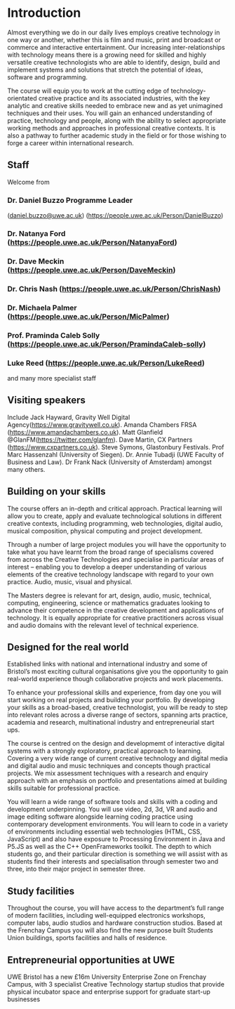 # Introduction

Almost everything we do in our daily lives employs creative technology in one way or another, whether this is film and music, print and broadcast or commerce and interactive entertainment. Our increasing inter-relationships with technology means there is a growing need for skilled and highly versatile creative technologists who are able to identify, design, build and implement systems and solutions that stretch the potential of ideas, software and programming.

The course will equip you to work at the cutting edge of technology-orientated creative practice and its associated industries, with the key analytic and creative skills needed to embrace new and as yet unimagined techniques and their uses. You will gain an enhanced understanding of practice, technology and people, along with the ability to select appropriate working methods and approaches in professional creative contexts. It is also a pathway to further academic study in the field or for those wishing to forge a career within international research.

## Staff

Welcome from 

### Dr. Daniel Buzzo Programme Leader
(daniel.buzzo@uwe.ac.uk) (https://people.uwe.ac.uk/Person/DanielBuzzo)
### Dr. Natanya Ford (https://people.uwe.ac.uk/Person/NatanyaFord)
### Dr. Dave Meckin (https://people.uwe.ac.uk/Person/DaveMeckin)
### Dr. Chris Nash (https://people.uwe.ac.uk/Person/ChrisNash)
### Dr. Michaela Palmer (https://people.uwe.ac.uk/Person/MicPalmer)
### Prof. Praminda Caleb Solly (https://people.uwe.ac.uk/Person/PramindaCaleb-solly)
### Luke Reed (https://people.uwe.ac.uk/Person/LukeReed)
and many more specialist staff

## Visiting speakers
Include Jack Hayward, Gravity Well Digital Agency(https://www.gravitywell.co.uk). Amanda Chambers FRSA (https://www.amandachambers.co.uk). Matt Glanfield @GlanFM(https://twitter.com/glanfm). Dave Martin, CX Partners (https://www.cxpartners.co.uk). Steve Symons, Glastonbury Festivals. Prof Marc Hassenzahl (University of Siegen). Dr. Annie Tubadji (UWE Faculty of Business and Law).  Dr Frank Nack (University of Amsterdam) amongst many others.

## Building on your skills
The course offers an in-depth and critical approach. Practical learning will allow you to create, apply and evaluate technological solutions in different creative contexts, including programming, web technologies, digital audio, musical composition, physical computing and project development.

Through a number of large project modules you will have the opportunity to take what you have learnt from the broad range of specialisms covered from across the Creative Technologies and specialise in particular areas of interest – enabling you to develop a deeper understanding of various elements of the creative technology landscape with regard to your own practice. Audio, music, visual and physical.

The Masters degree is relevant for art, design, audio, music, technical, computing, engineering, science or mathematics graduates looking to advance their competence in the creative development and applications of technology. It is equally appropriate for creative practitioners across visual and audio domains with the relevant level of technical experience.

## Designed for the real world
Established links with national and international industry and some of Bristol’s most exciting cultural organisations give you the opportunity to gain real-world experience though collaborative projects and work placements.

To enhance your professional skills and experience, from day one you will start working on real projects and building your portfolio. By developing your skills as a broad-based, creative technologist, you will be ready to step into relevant roles across a diverse range of sectors, spanning arts practice, academia and research, multinational industry and entrepreneurial start ups.

The course is centred on the design and developmemt of interactive digital systems with a strongly exploratory, practical approach to learning. Covering a very wide range of current creative technology and digital media and digital audio and music techniques and concepts though practical projects. We mix assessment techniques with a research and enquiry approach with an emphasis on portfolio and presentations aimed at building skills suitable for professional practice.

You will learn a wide range of software tools and skills with a coding and development underpinning. You will use video, 2d, 3d, VR and audio and image editing software alongside learning coding practice using contemporary development environments. You will learn to code in a variety of environments including essential web technologies (HTML, CSS, JavaScript) and also have exposure to Processing Environment in Java and P5.JS as well as the C++ OpenFrameworks toolkit. The depth to which students go, and their particular direction is something we will assist with as students find their interests and specialisation through semester two and three, into their major project in semester three.

## Study facilities
Throughout the course, you will have access to the department’s full range of modern facilities, including well-equipped electronics workshops, computer labs, audio studios and hardware construction studios. Based at the Frenchay Campus you will also find the new purpose built Students Union buildings, sports facilities and halls of residence.

## Entrepreneurial opportunities at UWE
UWE Bristol has a new £16m University Enterprise Zone on Frenchay Campus, with 3 specialist Creative Technology startup studios that provide physical incubator space and enterprise support for graduate start-up businesses
